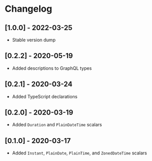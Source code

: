 # Changelog

## [1.0.0] - 2022-03-25

- Stable version dump

## [0.2.2] - 2020-05-19

- Added descriptions to GraphQL types

## [0.2.1] - 2020-03-24

- Added TypeScript declarations

## [0.2.0] - 2020-03-19

- Added `Duration` and `PlainDateTime` scalars

## [0.1.0] - 2020-03-17

- Added `Instant`, `PlainDate`, `PlainTime`, and `ZonedDateTime` scalars

